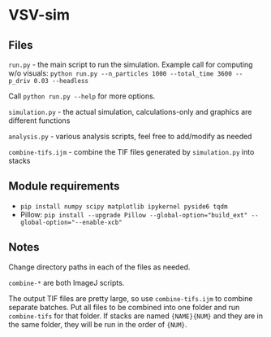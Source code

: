 # VSV-sim

## Files
`run.py` - the main script to run the simulation. Example call for computing w/o visuals:
`python run.py --n_particles 1000 --total_time 3600 --p_driv 0.03 --headless`

Call `python run.py --help` for more options.

`simulation.py` - the actual simulation, calculations-only and graphics are different functions

`analysis.py` - various analysis scripts, feel free to add/modify as needed

`combine-tifs.ijm` - combine the TIF files generated by `simulation.py` into stacks

## Module requirements
 - `pip install numpy scipy matplotlib ipykernel pyside6 tqdm`
 - Pillow: `pip install --upgrade Pillow --global-option="build_ext" --global-option="--enable-xcb"`

## Notes
Change directory paths in each of the files as needed.

`combine-*` are both ImageJ scripts.

The output TIF files are pretty large, so use `combine-tifs.ijm` to combine separate batches. Put all files to be combined into one folder and run `combine-tifs` for that folder. If stacks are named `{NAME}{NUM}` and they are in the same folder, they will be run in the order of `{NUM}`.
